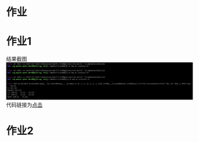 # 作业
# 作业1
结果截图<img src="homework1/img/work1.jpg" />
代码链接为[点击](https://github.com/OrvilleZhao/geekbang/tree/main/spark-core/homework1/src/main/java/com/orville)
# 作业2

